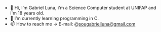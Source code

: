 - 👋 Hi, I’m Gabriel Luna, i'm a Science Computer student at UNIFAP and i'm 18 years old.
- 🌱 I’m currently learning programming in C.
- 📫 How to reach me -> E-mail: @sougabrielluna@gmail.com
